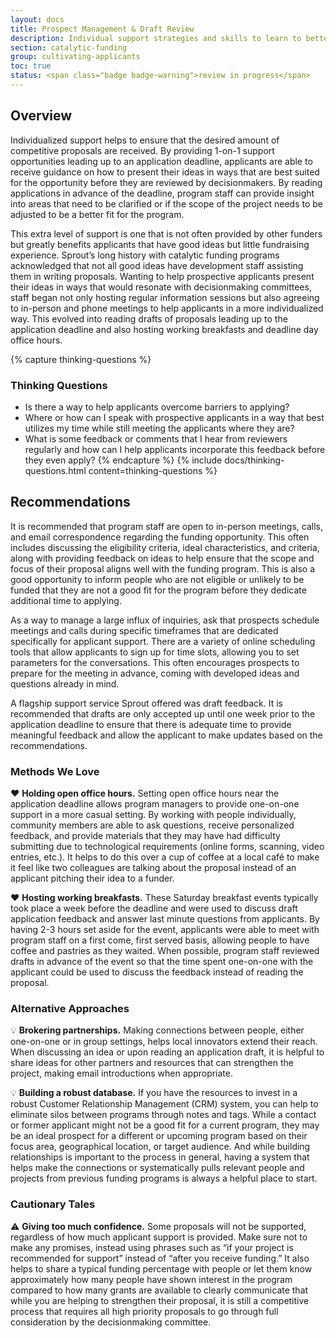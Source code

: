 ```yaml
---
layout: docs
title: Prospect Management & Draft Review
description: Individual support strategies and skills to learn to better manage prospective applicants.
section: catalytic-funding
group: cultivating-applicants
toc: true
status: <span class="badge badge-warning">review in progress</span>
---
```


## Overview

Individualized support helps to ensure that the desired amount of competitive proposals are received. By providing 1-on-1 support opportunities leading up to an application deadline, applicants are able to receive guidance on how to present their ideas in ways that are best suited for the opportunity before they are reviewed by decisionmakers. By reading applications in advance of the deadline, program staff can provide insight into areas that need to be clarified or if the scope of the project needs to be adjusted to be a better fit for the program.

This extra level of support is one that is not often provided by other funders but greatly benefits applicants that have good ideas but little fundraising experience. Sprout’s long history with catalytic funding programs acknowledged that not all good ideas have development staff assisting them in writing proposals. Wanting to help prospective applicants present their ideas in ways that would resonate with decisionmaking committees, staff began not only hosting regular information sessions but also agreeing to in-person and phone meetings to help applicants in a more individualized way. This evolved into reading drafts of proposals leading up to the application deadline and also hosting working breakfasts and deadline day office hours.

{% capture thinking-questions %}
### Thinking Questions

* Is there a way to help applicants overcome barriers to applying?
* Where or how can I speak with prospective applicants in a way that best utilizes my time while still meeting the applicants where they are?
* What is some feedback or comments that I hear from reviewers regularly and how can I help applicants incorporate this feedback before they even apply?
{% endcapture %}
{% include docs/thinking-questions.html content=thinking-questions %}

## Recommendations

It is recommended that program staff are open to in-person meetings, calls, and email correspondence regarding the funding opportunity. This often includes discussing the eligibility criteria, ideal characteristics, and criteria, along with providing feedback on ideas to help ensure that the scope and focus of their proposal aligns well with the funding program. This is also a good opportunity to inform people who are not eligible or unlikely to be funded that they are not a good fit for the program before they dedicate additional time to applying.

As a way to manage a large influx of inquiries, ask that prospects schedule meetings and calls during specific timeframes that are dedicated specifically for applicant support. There are a variety of online scheduling tools that allow applicants to sign up for time slots, allowing you to set parameters for the conversations. This often encourages prospects to prepare for the meeting in advance, coming with developed ideas and questions already in mind.

A flagship support service Sprout offered was draft feedback. It is recommended that drafts are only accepted up until one week prior to the application deadline to ensure that there is adequate time to provide meaningful feedback and allow the applicant to make updates based on the recommendations.

### Methods We Love

:heart: **Holding open office hours.** Setting open office hours near the application deadline allows program managers to provide one-on-one support in a more casual setting. By working with people individually, community members are able to ask questions, receive personalized feedback, and provide materials that they may have had difficulty submitting due to technological requirements (online forms, scanning, video entries, etc.). It helps to do this over a cup of coffee at a local café to make it feel like two colleagues are talking about the proposal instead of an applicant pitching their idea to a funder.

:heart: **Hosting working breakfasts.** These Saturday breakfast events typically took place a week before the deadline and were used to discuss draft application feedback and answer last minute questions from applicants. By having 2-3 hours set aside for the event, applicants were able to meet with program staff on a first come, first served basis, allowing people to have coffee and pastries as they waited. When possible, program staff reviewed drafts in advance of the event so that the time spent one-on-one with the applicant could be used to discuss the feedback instead of reading the proposal.

### Alternative Approaches

:bulb: **Brokering partnerships.** Making connections between people, either one-on-one or in group settings, helps local innovators extend their reach. When discussing an idea or upon reading an application draft, it is helpful to share ideas for other partners and resources that can strengthen the project, making email introductions when appropriate.

:bulb: **Building a robust database.** If you have the resources to invest in a robust Customer Relationship Management (CRM) system, you can help to eliminate silos between programs through notes and tags. While a contact or former applicant might not be a good fit for a current program, they may be an ideal prospect for a different or upcoming program based on their focus area, geographical location, or target audience. And while building relationships is important to the process in general, having a system that helps make the connections or systematically pulls relevant people and projects from previous funding programs is always a helpful place to start.

### Cautionary Tales

:warning: **Giving too much confidence.** Some proposals will not be supported, regardless of how much applicant support is provided. Make sure not to make any promises, instead using phrases such as “if your project is recommended for support” instead of “after you receive funding.” It also helps to share a typical funding percentage with people or let them know approximately how many people have shown interest in the program compared to how many grants are available to clearly communicate that while you are helping to strengthen their proposal, it is still a competitive process that requires all high priority proposals to go through full consideration by the decisionmaking committee.
